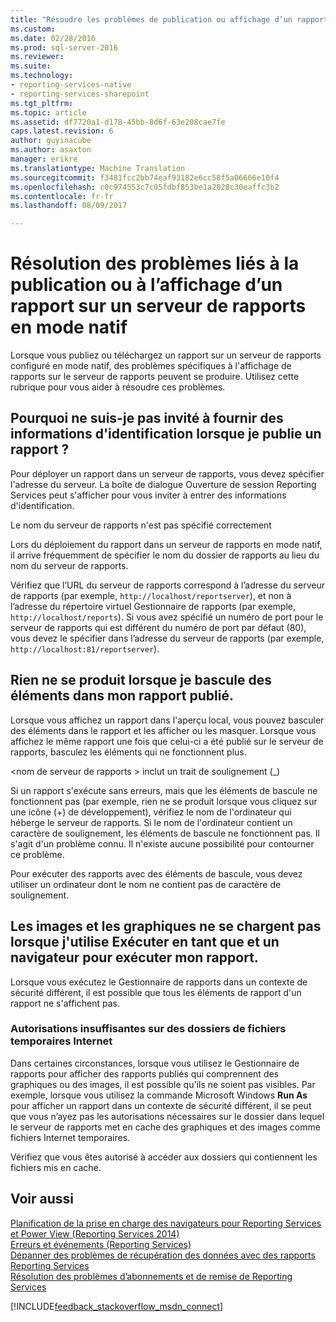 ```yaml
---
title: "Résoudre les problèmes de publication ou affichage d’un rapport sur un serveur de rapports en Mode natif | Documents Microsoft"
ms.custom: 
ms.date: 02/28/2016
ms.prod: sql-server-2016
ms.reviewer: 
ms.suite: 
ms.technology:
- reporting-services-native
- reporting-services-sharepoint
ms.tgt_pltfrm: 
ms.topic: article
ms.assetid: df7720a1-d178-45bb-8d6f-63e208cae7fe
caps.latest.revision: 6
author: guyinacube
ms.author: asaxton
manager: erikre
ms.translationtype: Machine Translation
ms.sourcegitcommit: f3481fcc2bb74eaf93182e6cc58f5a06666e10f4
ms.openlocfilehash: c0c974553c7c05fdbf853be1a2028c30eaffc3b2
ms.contentlocale: fr-fr
ms.lasthandoff: 08/09/2017

---
```

# <a name="troubleshoot-publishing-or-viewing-a-report-on-a-native-mode-report-server"></a>Résolution des problèmes liés à la publication ou à l’affichage d’un rapport sur un serveur de rapports en mode natif
  
  
  
Lorsque vous publiez ou téléchargez un rapport sur un serveur de rapports configuré en mode natif, des problèmes spécifiques à l'affichage de rapports sur le serveur de rapports peuvent se produire. Utilisez cette rubrique pour vous aider à résoudre ces problèmes.   
  
## <a name="why-am-i-being-prompted-for-credentials-when-i-publish-a-report"></a>Pourquoi ne suis-je pas invité à fournir des informations d'identification lorsque je publie un rapport ?  
Pour déployer un rapport dans un serveur de rapports, vous devez spécifier l'adresse du serveur. La boîte de dialogue Ouverture de session Reporting Services peut s'afficher pour vous inviter à entrer des informations d'identification.   
  
Le nom du serveur de rapports n'est pas spécifié correctement  
  
  
Lors du déploiement du rapport dans un serveur de rapports en mode natif, il arrive fréquemment de spécifier le nom du dossier de rapports au lieu du nom du serveur de rapports.   
  
Vérifiez que l’URL du serveur de rapports correspond à l’adresse du serveur de rapports (par exemple, `http://localhost/reportserver`), et non à l’adresse du répertoire virtuel Gestionnaire de rapports (par exemple, `http://localhost/reports`). Si vous avez spécifié un numéro de port pour le serveur de rapports qui est différent du numéro de port par défaut (80), vous devez le spécifier dans l’adresse du serveur de rapports (par exemple, `http://localhost:81/reportserver`).   
  
 ## <a name="nothing-happens-when-i-toggle-items-in-my-published-report"></a>Rien ne se produit lorsque je bascule des éléments dans mon rapport publié.  
  Lorsque vous affichez un rapport dans l'aperçu local, vous pouvez basculer des éléments dans le rapport et les afficher ou les masquer. Lorsque vous affichez le même rapport une fois que celui-ci a été publié sur le serveur de rapports, basculez les éléments qui ne fonctionnent plus.   
  
\<nom de serveur de rapports > inclut un trait de soulignement (_)  
  
Si un rapport s'exécute sans erreurs, mais que les éléments de bascule ne fonctionnent pas (par exemple, rien ne se produit lorsque vous cliquez sur une icône (+) de développement), vérifiez le nom de l'ordinateur qui héberge le serveur de rapports. Si le nom de l'ordinateur contient un caractère de soulignement, les éléments de bascule ne fonctionnent pas. Il s'agit d'un problème connu. Il n'existe aucune possibilité pour contourner ce problème.   
  
Pour exécuter des rapports avec des éléments de bascule, vous devez utiliser un ordinateur dont le nom ne contient pas de caractère de soulignement.  
  
## <a name="images-and-charts-do-not-load-when-i-use-run-as-and-a-browser-to-run-my-report"></a>Les images et les graphiques ne se chargent pas lorsque j'utilise Exécuter en tant que et un navigateur pour exécuter mon rapport.  
Lorsque vous exécutez le Gestionnaire de rapports dans un contexte de sécurité différent, il est possible que tous les éléments de rapport d'un rapport ne s'affichent pas.   
  
### <a name="insufficient-permissions-on-internet-temporary-file-folders"></a>Autorisations insuffisantes sur des dossiers de fichiers temporaires Internet  
  
Dans certaines circonstances, lorsque vous utilisez le Gestionnaire de rapports pour afficher des rapports publiés qui comprennent des graphiques ou des images, il est possible qu'ils ne soient pas visibles. Par exemple, lorsque vous utilisez la commande Microsoft Windows **Run As** pour afficher un rapport dans un contexte de sécurité différent, il se peut que vous n’ayez pas les autorisations nécessaires sur le dossier dans lequel le serveur de rapports met en cache des graphiques et des images comme fichiers Internet temporaires.   
  
Vérifiez que vous êtes autorisé à accéder aux dossiers qui contiennent les fichiers mis en cache.   
    
## <a name="see-also"></a>Voir aussi  
[Planification de la prise en charge des navigateurs pour Reporting Services et Power View (Reporting Services 2014)](../../reporting-services/browser-support-for-reporting-services-and-power-view.md)  
[Erreurs et événements (Reporting Services)](../../reporting-services/troubleshooting/errors-and-events-reference-reporting-services.md)  
[Dépanner des problèmes de récupération des données avec des rapports Reporting Services](../../reporting-services/troubleshooting/troubleshoot-data-retrieval-issues-with-reporting-services-reports.md)  
[Résolution des problèmes d’abonnements et de remise de Reporting Services](../../reporting-services/troubleshooting/troubleshoot-reporting-services-subscriptions-and-delivery.md)  
  
  

[!INCLUDE[feedback_stackoverflow_msdn_connect](../../includes/feedback-stackoverflow-msdn-connect.md)]


